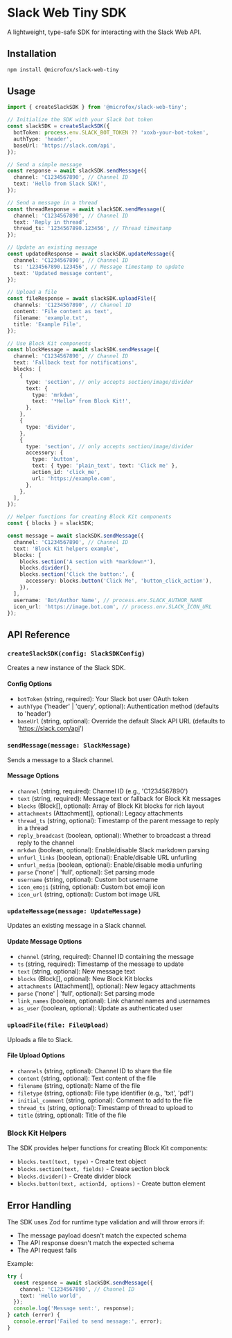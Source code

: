 # Slack Web Tiny SDK

A lightweight, type-safe SDK for interacting with the Slack Web API.

## Installation

```bash
npm install @microfox/slack-web-tiny
```

## Usage

```typescript
import { createSlackSDK } from '@microfox/slack-web-tiny';

// Initialize the SDK with your Slack bot token
const slackSDK = createSlackSDK({
  botToken: process.env.SLACK_BOT_TOKEN ?? 'xoxb-your-bot-token',
  authType: 'header',
  baseUrl: 'https://slack.com/api',
});

// Send a simple message
const response = await slackSDK.sendMessage({
  channel: 'C1234567890', // Channel ID
  text: 'Hello from Slack SDK!',
});

// Send a message in a thread
const threadResponse = await slackSDK.sendMessage({
  channel: 'C1234567890', // Channel ID
  text: 'Reply in thread',
  thread_ts: '1234567890.123456', // Thread timestamp
});

// Update an existing message
const updatedResponse = await slackSDK.updateMessage({
  channel: 'C1234567890', // Channel ID
  ts: '1234567890.123456', // Message timestamp to update
  text: 'Updated message content',
});

// Upload a file
const fileResponse = await slackSDK.uploadFile({
  channels: 'C1234567890', // Channel ID
  content: 'File content as text',
  filename: 'example.txt',
  title: 'Example File',
});

// Use Block Kit components
const blockMessage = await slackSDK.sendMessage({
  channel: 'C1234567890', // Channel ID
  text: 'Fallback text for notifications',
  blocks: [
    {
      type: 'section', // only accepts section/image/divider
      text: {
        type: 'mrkdwn',
        text: '*Hello* from Block Kit!',
      },
    },
    {
      type: 'divider',
    },
    {
      type: 'section', // only accepts section/image/divider
      accessory: {
        type: 'button',
        text: { type: 'plain_text', text: 'Click me' },
        action_id: 'click_me',
        url: 'https://example.com',
      },
    },
  ],
});

// Helper functions for creating Block Kit components
const { blocks } = slackSDK;

const message = await slackSDK.sendMessage({
  channel: 'C1234567890', // Channel ID
  text: 'Block Kit helpers example',
  blocks: [
    blocks.section('A section with *markdown*'),
    blocks.divider(),
    blocks.section('Click the button:', {
      accessory: blocks.button('Click Me', 'button_click_action'),
    }),
  ],
  username: 'Bot/Author Name', // process.env.SLACK_AUTHOR_NAME
  icon_url: 'https://image.bot.com', // process.env.SLACK_ICON_URL
});
```

## API Reference

### `createSlackSDK(config: SlackSDKConfig)`

Creates a new instance of the Slack SDK.

#### Config Options

- `botToken` (string, required): Your Slack bot user OAuth token
- `authType` ('header' | 'query', optional): Authentication method (defaults to 'header')
- `baseUrl` (string, optional): Override the default Slack API URL (defaults to 'https://slack.com/api')

### `sendMessage(message: SlackMessage)`

Sends a message to a Slack channel.

#### Message Options

- `channel` (string, required): Channel ID (e.g., 'C1234567890')
- `text` (string, required): Message text or fallback for Block Kit messages
- `blocks` (Block[], optional): Array of Block Kit blocks for rich layout
- `attachments` (Attachment[], optional): Legacy attachments
- `thread_ts` (string, optional): Timestamp of the parent message to reply in a thread
- `reply_broadcast` (boolean, optional): Whether to broadcast a thread reply to the channel
- `mrkdwn` (boolean, optional): Enable/disable Slack markdown parsing
- `unfurl_links` (boolean, optional): Enable/disable URL unfurling
- `unfurl_media` (boolean, optional): Enable/disable media unfurling
- `parse` ('none' | 'full', optional): Set parsing mode
- `username` (string, optional): Custom bot username
- `icon_emoji` (string, optional): Custom bot emoji icon
- `icon_url` (string, optional): Custom bot image URL

### `updateMessage(message: UpdateMessage)`

Updates an existing message in a Slack channel.

#### Update Message Options

- `channel` (string, required): Channel ID containing the message
- `ts` (string, required): Timestamp of the message to update
- `text` (string, optional): New message text
- `blocks` (Block[], optional): New Block Kit blocks
- `attachments` (Attachment[], optional): New legacy attachments
- `parse` ('none' | 'full', optional): Set parsing mode
- `link_names` (boolean, optional): Link channel names and usernames
- `as_user` (boolean, optional): Update as authenticated user

### `uploadFile(file: FileUpload)`

Uploads a file to Slack.

#### File Upload Options

- `channels` (string, optional): Channel ID to share the file
- `content` (string, optional): Text content of the file
- `filename` (string, optional): Name of the file
- `filetype` (string, optional): File type identifier (e.g., 'txt', 'pdf')
- `initial_comment` (string, optional): Comment to add to the file
- `thread_ts` (string, optional): Timestamp of thread to upload to
- `title` (string, optional): Title of the file

### Block Kit Helpers

The SDK provides helper functions for creating Block Kit components:

- `blocks.text(text, type)` - Create text object
- `blocks.section(text, fields)` - Create section block
- `blocks.divider()` - Create divider block
- `blocks.button(text, actionId, options)` - Create button element

## Error Handling

The SDK uses Zod for runtime type validation and will throw errors if:

- The message payload doesn't match the expected schema
- The API response doesn't match the expected schema
- The API request fails

Example:

```typescript
try {
  const response = await slackSDK.sendMessage({
    channel: 'C1234567890', // Channel ID
    text: 'Hello world',
  });
  console.log('Message sent:', response);
} catch (error) {
  console.error('Failed to send message:', error);
}
```
